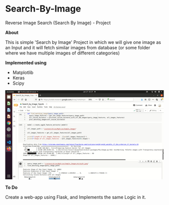# Search-By-Image
Reverse Image Search (Search By Image) - Project

**About**

This is simple 'Search by Image' Project in which we will give one image as an Input and it will fetch similar images from database 
(or some folder where we have multiple images of different categories)

**Implemented using**

- Matplotlib
- Keras
- Scipy

![Screenshot](https://github.com/Sumanshu-Nankana/Search-By-Image/blob/main/Search_by_Image.gif)

**To Do**

Create a web-app using Flask, and Implements the same Logic in it.
